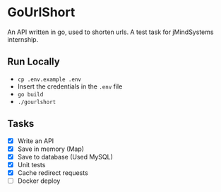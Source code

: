 # GoUrlShort

An API written in go, used to shorten urls. A test task for jMindSystems internship.

## Run Locally

- `cp .env.example .env`
- Insert the credentials in the `.env` file
- `go build`
- `./gourlshort`

## Tasks

- [x] Write an API
- [x] Save in memory (Map)
- [x] Save to database (Used MySQL)
- [x] Unit tests
- [x] Cache redirect requests
- [ ] Docker deploy
